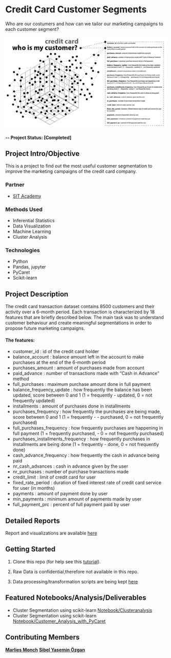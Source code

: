 # Credit Card Customer Segments

Who are our costumers and how can we tailor our marketing campaigns to each customer segment?

![alternative text](reports/img/img1.png)


#### -- Project Status: [Completed]

## Project Intro/Objective
This is a project to find out the most useful customer segmentation to improve the marketing campaigns of the credit card company.

### Partner
* [SIT Academy](https://sit.academy/)

### Methods Used
* Inferential Statistics
* Data Visualization
* Machine Learning
* Cluster Analysis

### Technologies
* Python
* Pandas, jupyter
* PyCaret
* Scikit-learn

## Project Description
The credit card transaction dataset contains 8500 customers and their activity over a 6-month period. Each transaction is characterized by 18 features that are briefly described below.
The main task was to understand customer behaviour and create meaningful segmentations in order to propose future marketing campaigns.  

#### The features:

* customer_id : id of the credit card holder
* balance_account : balance amount left in the account to make purchases at the end of the 6-month period
* purchases_amount : amount of purchases made from account
* paid_advance : number of transactions made with “Cash in Advance” method
* full_purchases : maximum purchase amount done in full payment
* balance_frequency_update : how frequently the balance has been updated, score between 0 and 1 (1 = frequently - updated, 0 = not frequently updated)
* installments : amount of purchases done in installments
* purchases_frequency : how frequently the purchases are being made, score between 0 and 1 (1 = frequently - - purchased, 0 = not frequently purchased)
* full_purchases_frequency : how frequently purchases are happening in full payment (1 = frequently purchased, - 0 = not frequently purchased)
* purchases_installments_frequency : how frequently purchases in installments are being done (1 = frequently - done, 0 = not frequently done)
* cash_advance_frequency : how frequently the cash in advance being paid
* nr_cash_advances : cash in advance given by the user
* nr_purchases : number of purchase transactions made
* credit_limit : limit of credit card for user
* fixed_rate_period : duration of fixed interest rate of credit card service for user (in months)
* payments : amount of payment done by user
* min_payments : minimum amount of payments made by user
* full_payment_prc : percent of full payment paid by user

## Detailed Reports
Report and visualizations are available [here](reports/)

## Getting Started

1. Clone this repo (for help see this [tutorial](https://help.github.com/articles/cloning-a-repository/)).
2. Raw Data is confidential,therefore not available in this repo.

3. Data processing/transformation scripts are being kept [here](notebooks/)

## Featured Notebooks/Analysis/Deliverables
* Cluster Segmentation using scikit-learn [Notebook/Clusteranalysis](notebooks/Clusteranalysis.ipynb)
* Cluster Segmentation using scikit-learn [Notebook/Customer_Analysis_with_PyCaret](notebooks/Customer_Analysis_with_PyCaret.ipynb)

## Contributing Members

**[Marlies Monch](https://github.com/mmonch)**
**[Sibel Yasemin Özgan](https://github.com/sibelyozgan)**

